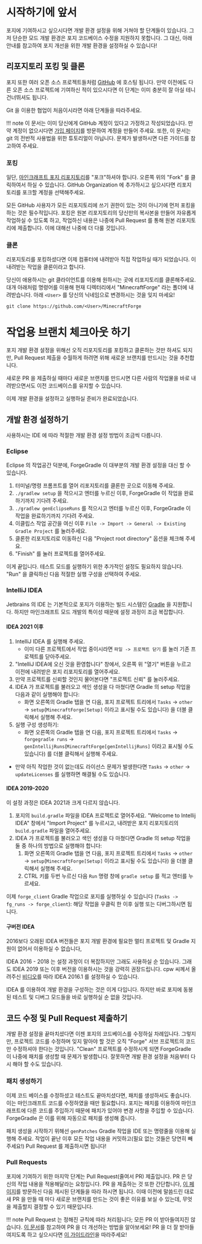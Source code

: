 시작하기에 앞서
===============

포지에 기여하시고 싶으시다면 개발 환경 설정을 위해 거쳐야 할 단계들이 있습니다. 그저 단순한 모드 개발 환경은 포지 코드베이스 수정을 지원하지 못합니다. 그 대신, 아래 안내를 참고하여 포지 개선을 위한 개발 환경을 설정하실 수 있습니다!

리포지토리 포킹 및 클론
-----------------

포지 또한 여러 오픈 소스 프로젝트들처럼 [GitHub][github] 에 호스팅 됩니다. 만약 이전에도 다른 오픈 소스 프로젝트에 기여하신 적이 있으시다면 이 단계는 이미 충분히 잘 아실 테니 건너뛰셔도 됩니다.

Git 을 이용한 협업이 처음이시라면 아래 단계들을 따라주세요.

!!! note
    이 문서는 이미 당신에게 GitHub 계정이 있다고 가정하고 작성되었습니다. 만약 계정이 없으시다면 [가입 페이지][가입]를 방문하여 계정을 만들어 주세요. 또한, 이 문서는 git 의 전반적 사용법을 위한 튜토리얼이 아닙니다. 문제가 발생하시면 다른 가이드를 참고하여 주세요.

### 포킹

일단, [마인크래프트 포지 리포지토리][포지리포]를 "포크"하셔야 합니다. 오른쪽 위의 "Fork" 를 클릭하여서 하실 수 있습니다. GitHub Organization 에 추가하시고 싶으시다면 리포지토리를 포크할 계정을 선택해주세요.

모든 GitHub 사용자가 모든 리포지토리에 쓰기 권한이 있는 것이 아니기에 먼저 포킹을 하는 것은 필수적입니다. 포킹은 원본 리포지토리의 당신만의 복사본을 만들어 자유롭게 작업하실 수 있도록 하고, 작업하신 내용은 나중에 Pull Request 를 통해 원본 리포지토리에 제출합니다. 이에 대해선 나중에 더 다룰 것입니다.

### 클론

리포지토리를 포킹하셨다면 이제 컴퓨터에 내려받아 직접 작업하실 때가 되었습니다. 이 내려받는 작업을 클론이라고 합니다.

당신이 애용하시는 git 클라이언트를 이용해 원하시는 곳에 리포지토리를 클론해주세요. 대개 아래처럼 명령어를 이용해 현재 디렉터리에서 "MinecraftForge" 라는 폴더에 내려받습니다. 아래 `<User>` 를 당신의 닉네임으로 변경하시는 것을 잊지 마세요!

```git clone https://github.com/<User>/MinecraftForge```

# 작업용 브랜치 체크아웃 하기

포지 개발 환경 설정을 위해선 오직 리포지토리를 포킹하고 클론하는 것만 하셔도 되지만, Pull Request 제출을 수월하게 하려면 위해 새로운 브랜치를 만드시는 것을 추천합니다.

새로운 PR 을 제출하실 때마다 새로운 브랜치를 만드시면 다른 사람의 작업물을 바로 내려받으면서도 이전 코드베이스를 유지할 수 있습니다.

이제 개발 환경을 설정하고 실행하실 준비가 완료되었습니다.

개발 환경 설정하기
--------------------------

사용하시는 IDE 에 따라 적절한 개발 환경 설정 방법이 조금씩 다릅니다. 

### Eclipse

Eclipse 의 작업공간 덕분에, ForgeGradle 이 대부분의 개발 환경 설정을 대신 할 수 있습니다.

1. 터미널/명령 프롬프트를 열어 리포지토리를 클론한 곳으로 이동해 주세요.
2. `./gradlew setup` 을 적으시고 엔터를 누르신 이후, ForgeGradle 이 작업을 완료하기까지 기다려 주세요.
3. `./gradlew genEclipseRuns` 를 적으시고 엔터를 누르신 이후, ForgeGradle 이 작업을 완료하기까지 기다려 주세요.
4. 이클립스 작업 공간을 여신 이후 `File -> Import -> General -> Existing Gradle Project` 를 눌러주세요.
5. 클론한 리포지토리로 이동하신 다음 "Project root directory" 옵션을 체크해 주세요.
6. "Finish" 를 눌러 프로젝트를 열어주세요.

이게 끝입니다. 테스트 모드를 실행하기 위한 추가적인 설정도 필요하지 않습니다. "Run" 을 클릭하신 다음 적절한 실행 구성을 선택하여 주세요.

### IntelliJ IDEA

Jetbrains 의 IDE 는 기본적으로 포지가 이용하는 빌드 시스템인 [Gradle][gradle] 을 지원합니다. 하지만 마인크래프트 모드 개발의 특이성 때문에 설정 과정이 조금 복잡합니다.

#### IDEA 2021 이후
1. IntelliJ IDEA 를 실행해 주세요.
    - 이미 다른 프로젝트에서 작업 중이시라면 `파일 -> 프로젝트 닫기` 를 눌러 기존 프로젝트를 닫아주세요.
2. "IntelliJ IDEA에 오신 것을 환영합니다" 창에서, 오른쪽 위 "열기" 버튼을 누르고 이전에 내려받은 포지 리포지토리를 열어주세요.
3. 만약 프로젝트를 신뢰할 것인지 물어본다면 "프로젝트 신뢰" 를 눌러주세요.
4. IDEA 가 프로젝트를 불러오고 색인 생성을 다 마쳤다면 Gradle 의 setup 작업을 다음과 같이 실행해야 합니다:
    - 화면 오른쪽의 Gradle 탭을 연 다음, 포지 프로젝트 트리에서 `Tasks` -> `other` -> `setup`(`MinecraftForge[Setup]` 이라고 표시될 수도 있습니다) 을 더블 클릭해서 실행해 주세요.
5. 실행 구성 생성하기:
    - 화면 오른쪽의 Gradle 탭을 연 다음, 포지 프로젝트 트리에서 `Tasks` -> `forgegradle runs` -> `genIntellijRuns`(`MinecraftForge[genIntellijRuns]` 이라고 표시될 수도 있습니다) 를 더블 클릭해서 실행해 주세요.
- 만약 아직 작업한 것이 없는데도 라이선스 문제가 발생한다면 `Tasks` -> `other` -> `updateLicenses` 를 실행하면 해결될 수도 있습니다.

#### IDEA 2019-2020
이 설정 과정은 IDEA 2021과 크게 다르지 않습니다. 

1. 포지의 `build.gradle` 파일을 IDEA 프로젝트로 열어주세요. "Welcome to Intellij IDEA" 창에서 "Import Project" 를 누르시고, 내려받은 포지 리포지토리의 `build.gradle` 파일을 열어주세요.
2. IDEA 가 프로젝트를 불러오고 색인 생성을 다 마쳤다면 Gradle 의 setup 작업을 둘 중 하나의 방법으로 실행해야 합니다:
    1. 화면 오른쪽의 Gradle 탭을 연 다음, 포지 프로젝트 트리에서 `Tasks` -> `other` -> `setup`(`MinecraftForge[Setup]` 이라고 표시될 수도 있습니다) 을 더블 클릭해서 실행해 주세요.
    2. CTRL 키를 두번 누르신 다음 `Run` 명령 창에 `gradle setup` 를 적고 엔터를 누르세요.

이제 `forge_client` Gradle 작업으로 포지를 실행하실 수 있습니다 (`Tasks -> fg_runs -> forge_client`): 해당 작업을 우클릭 한 이후 실행 또는 디버그하시면 됩니다.

#### 구버전 IDEA
2016보다 오래된 IDEA 버전들은 포지 개발 환경에 필요한 멀티 프로젝트 및 Gradle 지원이 없어서 이용하실 수 없습니다, 

IDEA 2016 - 2018 는 설정 과정이 더 복잡하지만 그래도 사용하실 순 있습니다. 그래도 IDEA 2019 또는 이후 버전을 이용하시는 것을 강력히 권장드립니다.
cpw 씨께서 올려주신 [비디오][intellijsetup]를 따라 IDEA 2016.1 를 설정하실 수 있습니다.

IDEA 를 이용하여 개발 환경을 구성하는 것은 이게 다입니다. 하지만 바로 포지에 동봉된 테스트 및 디버그 모드들을 바로 실행하실 순 없을 것입니다.

[comment]: <> (섹션 `Enabling test mods` 와 `Testing with existing mods` 는 구버전 ForgeGradle 을 기반으로 작성되었기 때문에 제거하였습니다.)

코드 수정 및 Pull Request 제출하기
--------------------------------

개발 환경 설정을 끝마치셨다면 이젠 포지의 코드베이스를 수정하실 차례입니다. 그렇지만, 프로젝트 코드를 수정하며 잊지 말아야 할 것은 오직 "Forge" 서브 프로젝트의 코드만 수정하셔야 한다는 것입니다. "Clean" 프로젝트를 수정하시게 되면 ForgeGradle 이 나중에 패치를 생성할 때 문제가 발생합니다. 잘못하면 개발 환경 설정을 처음부터 다시 해야 할 수도 있습니다.

### 패치 생성하기

이제 코드 베이스를 수정하셨고 테스트도 끝마치셨다면, 패치를 생성하셔도 좋습니다. 이는 마인크래프트 코드를 수정하였을 때만 필요합니다. 포지는 패치를 이용하여 마인크래프트에 다른 코드를 주입하기 때문에 패치가 있어야 변경 사항을 주입할 수 있습니다. ForgeGradle 은 이를 위해 자동으로 패치를 생성해 줍니다.

패치 생성을 시작하기 위해선 `genPatches` Gradle 작업을 IDE 또는 명령줄을 이용해 실행해 주세요. 작업이 끝난 이후 모든 작업 내용을 커밋하고(필요 없는 것들은 당연히 빼주세요!) Pull Request 를 제출하시면 됩니다!

### Pull Requests

포지에 기여하기 위한 마지막 단계는 Pull Request(줄여서 PR) 제출입니다. PR 은 당신의 작업 내용을 적용해달라는 요청입니다. PR 을 제출하는 것 또한 간단합니다, [이 페이지][pr제출]를 방문하신 다음 제시된 단계들을 따라 하시면 됩니다. 이때 이전에 말씀드린 대로 새 PR 을 만들 때 마다 새로운 브랜치를 만드는 것이 좋은 이유를 보실 수 있는데, 무엇을 제출할지 결정할 수 있기 때문입니다.

!!! note
    Pull Request 는 정해진 규칙에 따라 처리됩니다; 모든 PR 이 받아들여지진 않습니다. [이 문서][기여하기]를 참고하여 PR 을 더 개선하는 방법을 알아보세요! PR 을 더 잘 받아들여지도록 하고 싶으시다면 [이 가이드라인][가이드라인]을 따라주세요!

[github]: https://www.github.com
[가입]: https://www.github.com/join
[포지리포]: https://www.github.com/MinecraftForge/MinecraftForge
[gradle]: https://www.gradle.org
[intellijsetup]: https://www.youtube.com/watch?v=yanCpy8p2ZE
[testsetup]: https://www.youtube.com/watch?v=pLWQk6ed56Q
[pr제출]: https://github.com/MinecraftForge/MinecraftForge/compare
[comment]: <> (이거 1.13.x 브랜치여도 되나?)
[기여하기]: https://github.com/MinecraftForge/MinecraftForge/blob/1.13.x/CONTRIBUTING.md
[가이드라인]: ./prguidelines.md
